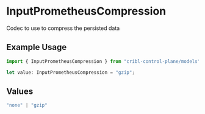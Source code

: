 # InputPrometheusCompression

Codec to use to compress the persisted data

## Example Usage

```typescript
import { InputPrometheusCompression } from "cribl-control-plane/models";

let value: InputPrometheusCompression = "gzip";
```

## Values

```typescript
"none" | "gzip"
```